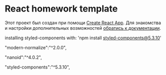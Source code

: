 # React homework template

Этот проект был создан при помощи
[Create React App](https://github.com/facebook/create-react-app). Для знакомства
и настройки дополнительных возможностей
[обратись к документации](https://facebook.github.io/create-react-app/docs/getting-started).

installing styled-components with: 'npm install styled-components@5.3.10'

"modern-normalize":"^2.0.0",

"nanoid":"^4.0.2",

"styled-components":"^5.3.10",
